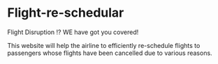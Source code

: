 # Flight-re-schedular
Flight Disruption !? WE have got you covered!

This website will help the airline to efficiently re-schedule flights to passengers whose flights have been cancelled due to various reasons.
